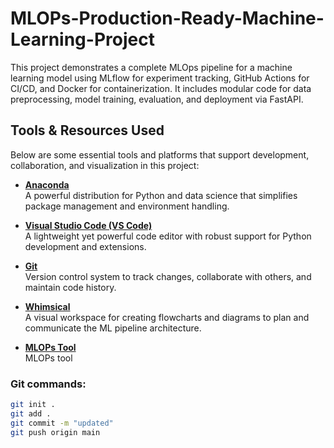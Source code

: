 # MLOPs-Production-Ready-Machine-Learning-Project
This project demonstrates a complete MLOps pipeline for a machine learning model using MLflow for experiment tracking, GitHub Actions for CI/CD, and Docker for containerization. It includes modular code for data preprocessing, model training, evaluation, and deployment via FastAPI.

## Tools & Resources Used

Below are some essential tools and platforms that support development, collaboration, and visualization in this project:

- **[Anaconda](https://www.anaconda.com/)**  
  A powerful distribution for Python and data science that simplifies package management and environment handling.

- **[Visual Studio Code (VS Code)](https://code.visualstudio.com/download)**  
  A lightweight yet powerful code editor with robust support for Python development and extensions.

-  **[Git](https://git-scm.com/)**  
  Version control system to track changes, collaborate with others, and maintain code history.

- **[Whimsical](https://whimsical.com/)**  
  A visual workspace for creating flowcharts and diagrams to plan and communicate the ML pipeline architecture.

- **[MLOPs Tool](https://evidentlyai.com/)**  
  MLOPs tool 
### Git commands:
``` bash
git init .
git add .
git commit -m "updated"
git push origin main
```
